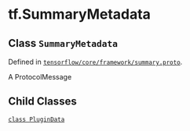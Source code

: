 <div itemscope itemtype="http://developers.google.com/ReferenceObject">
<meta itemprop="name" content="tf.SummaryMetadata" />
<meta itemprop="path" content="Stable" />
<meta itemprop="property" content="PluginData"/>
</div>

# tf.SummaryMetadata

## Class `SummaryMetadata`





Defined in [`tensorflow/core/framework/summary.proto`](/code/stable/tensorflow/core/framework/summary.proto).

A ProtocolMessage

## Child Classes
[`class PluginData`](../tf/SummaryMetadata/PluginData.md)

